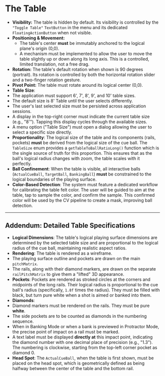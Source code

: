# The Table

* **Visibility:** The table is hidden by default. Its visibility is controlled by the `"Toggle Table"` `TextButton` in the menu and its dedicated `FloatingActionButton` when not visible.
* **Positioning & Movement:**
    * The table's center **must** be immutably anchored to the logical plane's origin (0,0).
    * A mechanism must be implemented to allow the user to move the table slightly up or down along its long axis. This is a controlled, limited translation, not a free drag.
* **Rotation:** The table's default rotation when shown is 90 degrees (portrait). Its rotation is controlled by both the horizontal rotation slider and a two-finger rotation gesture.
* **Pivot Point:** The table must rotate around its logical center (0,0).
* **Table Size**:
* The application must support 6', 7', 8', 9', and 10' table sizes.
* The default size is 8' Table until the user selects differently.
* The user's last selected size must be persisted across application sessions.
* A display in the top-right corner must indicate the current table size (e.g., "8'"). Tapping this display cycles through the available sizes.
* A menu option ("Table Size") must open a dialog allowing the user to select a specific size directly.
* **Proportionality**: The logical size of the table and its components (rails, pockets) **must** be derived from the logical size of the cue ball. The `TableSize` enum provides a `getTableToBallRatioLong()` function which is the single source of truth for this proportion. This ensures that as the ball's logical radius changes with zoom, the table scales with it perfectly.
* **Ball Confinement**: When the table is visible, all interactive balls (`ActualCueBall`, `TargetBall`, `BankingBall`) **must** be constrained to the logical boundaries of the playing surface.
* **Color-Based Detection**: The system must feature a dedicated workflow for calibrating the table felt color. The user will be guided to aim at the table, tap to sample the color, and confirm the sample. This confirmed color will be used by the CV pipeline to create a mask, improving ball detection.

***
## Addendum: Detailed Table Specifications

* **Logical Dimensions**: The table's logical playing surface dimensions are determined by the selected table size and are proportional to the logical radius of the cue ball, maintaining realistic aspect ratios.
* **Rendering**: The table is rendered as a wireframe.
* The playing surface outline and pockets are drawn on the main `pitchMatrix`.
* The rails, along with their diamond markers, are drawn on the separate `railPitchMatrix` to give them a "lifted" 3D appearance.
* **Pockets**: Pockets are rendered as stroked circles at the corners and midpoints of the long rails. Their logical radius is proportional to the cue ball's radius (specifically, `1.8f` times the radius). They must be filled with black, but turn pure white when a shot is aimed or banked into them.
* **Diamonds**:
* Diamond markers must be rendered on the rails. They must be pure **white**.
* The side pockets are to be counted as diamonds in the numbering sequence.
* When in Banking Mode or when a bank is previewed in Protractor Mode, the precise point of impact on a rail must be marked.
* A text label must be displayed **directly at** this impact point, indicating the diamond number with one decimal place of precision (e.g., "1.3"). The numbering is clockwise, starting from the top-left corner pocket as diamond 0.
* **Head Spot**: The `ActualCueBall`, when the table is first shown, must be placed on the head spot, which is geometrically defined as being halfway between the center of the table and the bottom rail.
